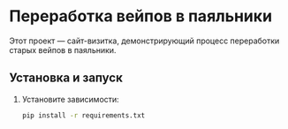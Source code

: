 # Переработка вейпов в паяльники

Этот проект — сайт-визитка, демонстрирующий процесс переработки старых вейпов в паяльники.

## Установка и запуск

1. Установите зависимости:
   ```bash
   pip install -r requirements.txt
